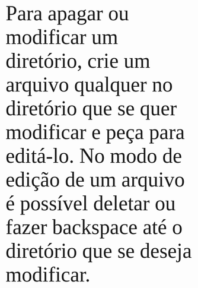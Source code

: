 
<span style="font-family:Comfortaa; font-size:4em;">
Para apagar ou modificar um diretório, crie um arquivo qualquer no diretório que se quer modificar e peça para editá-lo. No modo de edição de um arquivo é possível deletar ou fazer backspace até o diretório que se deseja modificar.
